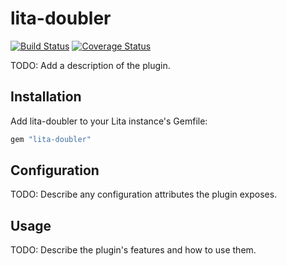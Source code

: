 # lita-doubler

[![Build Status](https://travis-ci.org/felix-fong/lita-doubler.png?branch=master)](https://travis-ci.org/felix-fong/lita-doubler)
[![Coverage Status](https://coveralls.io/repos/felix-fong/lita-doubler/badge.png)](https://coveralls.io/r/felix-fong/lita-doubler)

TODO: Add a description of the plugin.

## Installation

Add lita-doubler to your Lita instance's Gemfile:

``` ruby
gem "lita-doubler"
```

## Configuration

TODO: Describe any configuration attributes the plugin exposes.

## Usage

TODO: Describe the plugin's features and how to use them.
